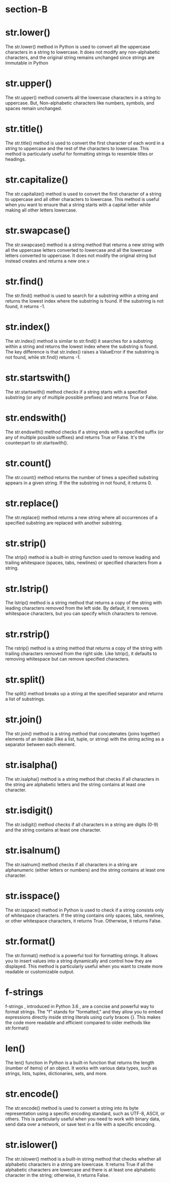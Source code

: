 # section-B
# str.lower()
The str.lower() method in Python is used to convert all the uppercase characters in a string to lowercase. It does not modify any non-alphabetic characters, and the original string remains unchanged since strings are immutable in Python
# str.upper()
The str.upper() method converts all the lowercase characters in a string to uppercase. But, Non-alphabetic characters like numbers, symbols, and spaces remain unchanged.
# str.title()
The str.title() method is used to convert the first character of each word in a string to uppercase and the rest of the characters to lowercase. This method is particularly useful for formatting strings to resemble titles or headings.
# str.capitalize()
The str.capitalize() method is used to convert the first character of a string to uppercase and all other characters to lowercase. This method is useful when you want to ensure that a string starts with a capital letter while making all other letters lowercase.
# str.swapcase()
The str.swapcase() method is a string method that returns a new string with all the uppercase letters converted to lowercase and all the lowercase letters converted to uppercase. It does not modify the original string but instead creates and returns a new one.v
# str.find()
The str.find() method is used to search for a substring within a string and returns the lowest index where the substring is found. If the substring is not found, it returns -1.
# str.index()
The str.index() method is similar to str.find() it searches for a substring within a string and returns the lowest index where the substring is found. The key difference is that str.index() raises a ValueError if the substring is not found, while str.find() returns -1.
# str.startswith()
The str.startswith() method checks if a string starts with a specified substring (or any of multiple possible prefixes) and returns True or False.
# str.endswith()
The str.endswith() method checks if a string ends with a specified suffix (or any of multiple possible suffixes) and returns True or False. It's the counterpart to str.startswith().
# str.count()
The str.count() method returns the number of times a specified substring appears in a given string. If the the substring in not found, it returns 0.
# str.replace()
The str.replace() method returns a new string where all occurrences of a specified substring are replaced with another substring.
# str.strip()
The strip() method is a built-in string function used to remove leading and trailing whitespace (spaces, tabs, newlines) or specified characters from a string.
# str.lstrip()
The lstrip() method is a string method that returns a copy of the string with leading characters removed from the left side. By default, it removes whitespace characters, but you can specify which characters to remove.
# str.rstrip()
The rstrip() method is a string method that returns a copy of the string with trailing characters removed from the right side. Like lstrip(), it defaults to removing whitespace but can remove specified characters.
# str.split()
The split() method breaks up a string at the specified separator and returns a list of substrings.
# str.join()
The str.join() method is a string method that concatenates (joins together) elements of an iterable (like a list, tuple, or string) with the string acting as a separator between each element.
# str.isalpha()
The str.isalpha() method is a string method that checks if all characters in the string are alphabetic letters and the string contains at least one character.
# str.isdigit()
The str.isdigit() method checks if all characters in a string are digits (0-9) and the string contains at least one character.
# str.isalnum()
The str.isalnum() method checks if all characters in a string are alphanumeric (either letters or numbers) and the string contains at least one character.
# str.isspace()
The str.isspace() method in Python is used to check if a string consists only of whitespace characters. If the string contains only spaces, tabs, newlines, or other whitespace characters, it returns True. Otherwise, it returns False.
# str.format()
The str.format() method is a powerful tool for formatting strings. It allows you to insert values into a string dynamically and control how they are displayed. This method is particularly useful when you want to create more readable or customizable output.
# f-strings
f-strings , introduced in Python 3.6 , are a concise and powerful way to format strings. The "f" stands for "formatted," and they allow you to embed expressions directly inside string literals using curly braces {}. This makes the code more readable and efficient compared to older methods like str.format()
# len()
The len() function in Python is a built-in function that returns the length (number of items) of an object. It works with various data types, such as strings, lists, tuples, dictionaries, sets, and more.
# str.encode()
The str.encode() method is used to convert a string into its byte representation using a specific encoding standard, such as UTF-8, ASCII, or others. This is particularly useful when you need to work with binary data, send data over a network, or save text in a file with a specific encoding.
# str.islower()
The str.islower() method is a built-in string method that checks whether all alphabetic characters in a string are lowercase. It returns True if all the alphabetic characters are lowercase and there is at least one alphabetic character in the string; otherwise, it returns False.